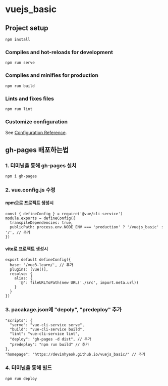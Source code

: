 # vuejs_basic

## Project setup

```
npm install
```

### Compiles and hot-reloads for development

```
npm run serve
```

### Compiles and minifies for production

```
npm run build
```

### Lints and fixes files

```
npm run lint
```

### Customize configuration

See [Configuration Reference](https://cli.vuejs.org/config/).

## gh-pages 배포하는법

### 1. 터미널을 통해 gh-pages 설치
```
npm i gh-pages
```

### 2. vue.config.js 수정
#### npm으로 프로젝트 생성시
```
const { defineConfig } = require('@vue/cli-service')
module.exports = defineConfig({
  transpileDependencies: true,
  publicPath: process.env.NODE_ENV === 'production' ? '/vuejs_basic' : '/', // 추가
})
```
#### vite로 프로젝트 생성시
```
export default defineConfig({
  base: '/vue3-learn/', // 추가
  plugins: [vue()],
  resolve: {
    alias: {
      '@': fileURLToPath(new URL('./src', import.meta.url))
    }
  }
})
```

### 3. pacakage.json에 "depoly", "predeploy" 추가
```
"scripts": {
  "serve": "vue-cli-service serve",
  "build": "vue-cli-service build",
  "lint": "vue-cli-service lint",
  "deploy": "gh-pages -d dist", // 추가
  "predeploy": "npm run build" // 추가
},
"homepage": "https://devinhyeok.github.io/vuejs_basic/" // 추가
```

### 4. 터미널을 통해 빌드
```
npm run deploy
```

